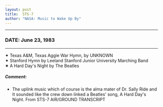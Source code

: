 ```yaml
---
layout: post
title:  STS-7
author: "NASA: Music to Wake Up By"
---
```


----
### DATE: June 23, 1983
----
✦ Texas A&M, Texas Aggie War Hymn, by UNKNOWN  &nbsp;<br />✦ Stanford Hymn by Leeland Stanford Junior University Marching Band  &nbsp;<br />✷ A Hard Day's Night by The Beatles

##### Comment:
* The uplink music
which of course is the alma mater of Dr. Sally Ride and
It sounded like the crew down linked a Beatles' song, A Hard Day's Night. From STS-7 AIR/GROUND TRANSCRIPT
